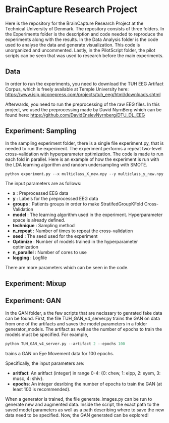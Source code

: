 # BrainCapture Research Project
Here is the repository for the BrainCapture Research Project at the Technical University of Denmark.
The repository consists of three folders. In the Experiments folder is the description and code needed to reproduce the experiments along with the results. In the Data Analysis folder is the code used to analyse the data and generate visualization. This code is unorganized and uncommented. Lastly, in the PilotScript folder, the pilot scripts can be seen that was used to research before the main experiments.

## Data
In order to run the experiments, you need to download the TUH EEG Artifact Corpus, which is freely available at Temple University here: https://www.isip.piconepress.com/projects/tuh_eeg/html/downloads.shtml

Afterwards, you need to run the preprocessing of the raw EEG files. In this project, we used the preprocessing made by David NyrnBerg which can be found here: https://github.com/DavidEnslevNyrnberg/DTU_DL_EEG

## Experiment: Sampling
In the sampling experiment folder, there is a single file experiment.py, that is needed to run the experiment. The experiment performs a repeat two-level cross-validation with hyperparameter optimization. The code is made to run each fold in parallel. Here is an example of how the experiment is run with the LDA learning algorithm and random undersampling with SMOTE.

```python
python experiment.py --x multiclass_X_new.npy --y multiclass_y_new.npy --groups multiclass_patients_new.npy --model LDA --technique 4 --n_repeats 5 --seed 55784899 --optimize 25 --n_parallel 25 --logging LDA_4_16-06-21_12-14-22.out
```
The input parameters are as follows:
- **x** : Preprocessed EEG data
- **y** : Labels for the preprocessed EEG data
- **groups** : Patients groups in order to make StratifedGroupKFold Cross-Validation
- **model** : The learning algorithm used in the experiment. Hyperparameter space is already defined.
- **technique** : Sampling method
- **n_repeat** : Number of times to repeat the cross-validation
- **seed** : The seed used for the experiment
- **Optimize** : Number of models trained in the hyperparameter optimization
- **n_parallel** : Number of cores to use
- **logging** : Logfile

There are more parameters which can be seen in the code.


## Experiment: Mixup

## Experiment: GAN
In the GAN folder, a the few scripts that are necissary to genrated fake data can be found. First, the file TUH_GAN_v4_server.py trains the GAN on data from one of the artifacts and saves the model parameters in a folder generator_models. The artifact as well as the number of epochs to train the models must be specified. For example,

```python
python TUH_GAN_v4_server.py --artifact 2 --epochs 100
```
trains a GAN on Eye Movement data for 100 epochs.

Specifically, the input parameters are:
- **aritfact**: An aritfact (integer) in range 0-4: {0: chew, 1: elpp, 2: eyem, 3: musc, 4: shiv}.
- **epochs**: An integer desribing the number of epochs to train the GAN (at least 100 is recommended).

When a generator is trained, the file generate_images.py can be run to generate new and augmented data. Inside the script, the exact path to the saved model parameters as well as a path describing where to save the new data need to be specified. Now, the GAN generated can be explored!

